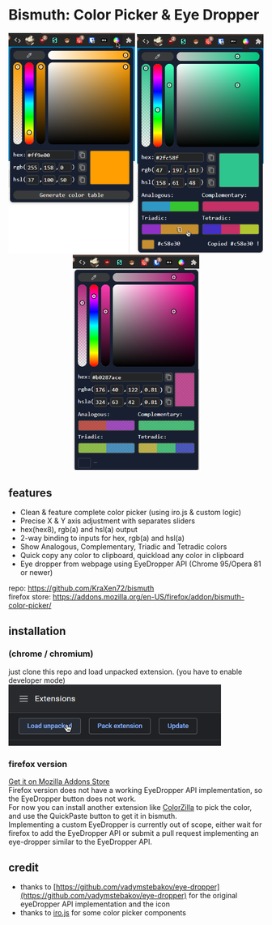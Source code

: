 # Bismuth: Color Picker & Eye Dropper

<p align="center">
	<img src="images/example3.png" width=250>
	<img src="images/example.png" width=250>
	<img src="images/example2.png" width=250>
</p>
  
## features
- Clean & feature complete color picker (using iro.js & custom logic)
- Precise X & Y axis adjustment with separates sliders
- hex(hex8), rgb(a) and hsl(a) output
-  2-way binding to inputs for hex, rgb(a) and hsl(a)
- Show Analogous, Complementary, Triadic and Tetradic colors
- Quick copy any color to clipboard, quickload any color in clipboard
- Eye dropper from webpage using EyeDropper API (Chrome 95/Opera 81 or newer)
  
repo: <https://github.com/KraXen72/bismuth>  
firefox store: <https://addons.mozilla.org/en-US/firefox/addon/bismuth-color-picker/>  

## installation
### (chrome / chromium)
just clone this repo and load unpacked extension. (you have to enable developer mode)    
![unpacked](images/unpacked.png)  
### firefox version
[Get it on Mozilla Addons Store](https://addons.mozilla.org/en-US/firefox/addon/bismuth-color-picker/)  
Firefox version does not have a working EyeDropper API implementation, so the EyeDropper button does not work.  
For now you can install another extension like [ColorZilla](https://addons.mozilla.org/en-US/firefox/addon/colorzilla/) to pick the color, and use the QuickPaste button to get it in bismuth.  
Implementing a custom EyeDropper is currently out of scope, either wait for firefox to add the EyeDropper API or submit a pull request implementing an eye-dropper similar to the EyeDropper API.  
  
## credit
- thanks to [https://github.com/vadymstebakov/eye-dropper](https://github.com/vadymstebakov/eye-dropper) for the original eyeDropper API implementation and the icon
- thanks to [iro.js](https://iro.js.org) for some color picker components